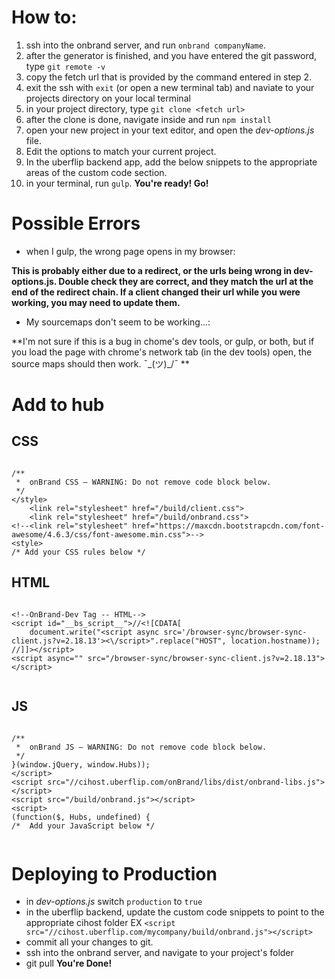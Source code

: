 # How to:

1. ssh into the onbrand server, and run `onbrand companyName`.
2. after the generator is finished, and you have entered the git password, type `git remote -v`
3. copy the fetch url that is provided by the command entered in step 2.
4. exit the ssh with `exit` (or open a new terminal tab) and naviate to your projects directory on your local terminal
5. in your project directory, type `git clone <fetch url>`
6. after the clone is done, navigate inside and run `npm install`
7. open your new project in your text editor, and open the _dev-options.js_ file.
8. Edit the options to match your current project.
9. In the uberflip backend app, add the below snippets to the appropriate areas of the custom code section.
10. in your terminal, run `gulp`.
**You're ready! Go!**

# Possible Errors
- when I gulp, the wrong page opens in my browser:

**This is probably either due to a redirect, or the urls being wrong in dev-options.js. Double check they are correct, and they match the url at the end of the redirect chain. If a client changed their url while you were working, you may need to update them.**

- My sourcemaps don't seem to be working...:

**I'm not sure if this is a bug in chome's dev tools, or gulp, or both, but if you load the page with chrome's network tab (in the dev tools) open, the source maps should then work. ¯\_(ツ)_/¯ **


# Add to hub 


## CSS
```

/** 
 *  onBrand CSS – WARNING: Do not remove code block below.
 */
</style>
    <link rel="stylesheet" href="/build/client.css">
    <link rel="stylesheet" href="/build/onbrand.css">
<!--<link rel="stylesheet" href="https://maxcdn.bootstrapcdn.com/font-awesome/4.6.3/css/font-awesome.min.css">-->
<style>
/* Add your CSS rules below */

```

## HTML
```

<!--OnBrand-Dev Tag -- HTML-->
<script id="__bs_script__">//<![CDATA[
    document.write("<script async src='/browser-sync/browser-sync-client.js?v=2.18.13'><\/script>".replace("HOST", location.hostname));
//]]></script>
<script async="" src="/browser-sync/browser-sync-client.js?v=2.18.13"></script>


```


## JS
```

/** 
 *  onBrand JS – WARNING: Do not remove code block below.
 */
}(window.jQuery, window.Hubs));
</script>
<script src="//cihost.uberflip.com/onBrand/libs/dist/onbrand-libs.js"></script>
<script src="/build/onbrand.js"></script>
<script>
(function($, Hubs, undefined) {
/*  Add your JavaScript below */
	
```


# Deploying to Production

- in _dev-options.js_ switch `production` to `true`
- in the uberflip backend, update the custom code snippets to point to the appropriate cihost folder EX `<script src="//cihost.uberflip.com/mycompany/build/onbrand.js"></script>`
- commit all your changes to git.
- ssh into the onbrand server, and navigate to your project's folder
- git pull
**You're Done!**
